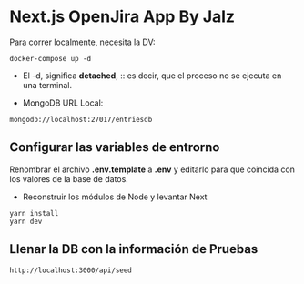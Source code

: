 # Next.js OpenJira App By Jalz
Para correr localmente, necesita la DV:

```
docker-compose up -d
```

* El -d, significa __detached__, :: es decir, que el proceso no se ejecuta en una terminal.

* MongoDB URL Local:
```
mongodb://localhost:27017/entriesdb
```

## Configurar las variables de entrorno

Renombrar el archivo __.env.template__ a __.env__ y editarlo para que coincida con los valores de la base de datos.

* Reconstruir los módulos de Node y levantar Next

```
yarn install
yarn dev
```

## Llenar la DB con la información de Pruebas

```
http://localhost:3000/api/seed
```